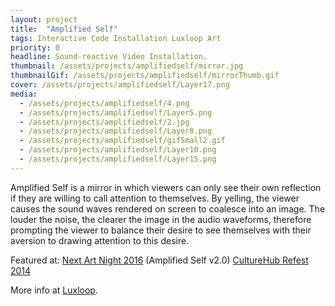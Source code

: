 ```yaml
---
layout: project
title:  "Amplified Self"
tags: Interactive Code Installation Luxloop Art
priority: 0
headline: Sound-reactive Video Installation.
thumbnail: /assets/projects/amplifiedself/mirror.jpg
thumbnailGif: /assets/projects/amplifiedself/mirrorThumb.gif
cover: /assets/projects/amplifiedself/Layer17.png
media:
  - /assets/projects/amplifiedself/4.png
  - /assets/projects/amplifiedself/Layer5.png
  - /assets/projects/amplifiedself/2.jpg
  - /assets/projects/amplifiedself/Layer8.png
  - /assets/projects/amplifiedself/gifSmall2.gif
  - /assets/projects/amplifiedself/Layer10.png
  - /assets/projects/amplifiedself/Layer15.png
---
```

Amplified Self is a mirror in which viewers can only see their own reflection if they are willing to call attention to themselves. By yelling, the viewer causes the sound waves rendered on screen to coalesce into an image. The louder the noise, the clearer the image in the audio waveforms, therefore prompting the viewer to balance their desire to see themselves with their aversion to drawing attention to this desire.

Featured at:
[Next Art Night 2016](http://nextart.tech/) (Amplified Self v2.0)
[CultureHub Refest 2014](http://lamama.org/culturehub/)


More info at [Luxloop](http://www.luxloop.com/amplifiedself).
